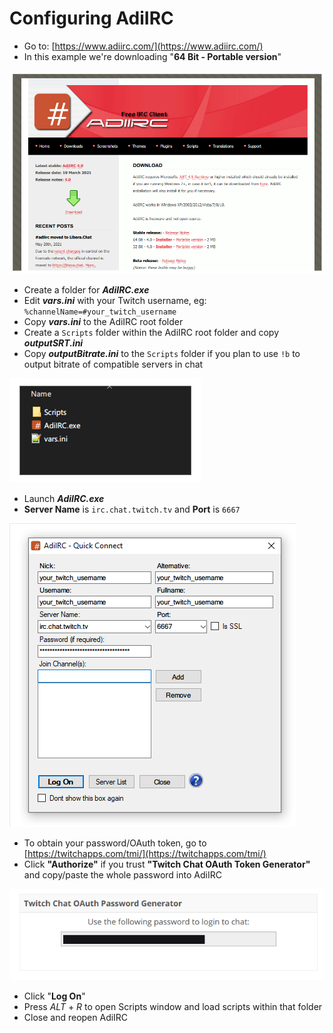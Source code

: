 Configuring AdiIRC
==================

- Go to: [https://www.adiirc.com/](https://www.adiirc.com/)
- In this example we're downloading "**64 Bit - Portable version**"

![guide_1](/modifications/adiirc/guide_1.png)

- Create a folder for **_AdiIRC.exe_**
- Edit **_vars.ini_** with your Twitch username, eg: ```%channelName=#your_twitch_username```
- Copy **_vars.ini_** to the AdiIRC root folder
- Create a ```Scripts``` folder within the AdiIRC root folder and copy **_outputSRT.ini_**
- Copy **_outputBitrate.ini_** to the ```Scripts``` folder if you plan to use ```!b``` to output bitrate of compatible servers in chat

![guide_2](/modifications/adiirc/guide_2.png)

- Launch **_AdiIRC.exe_**
- **Server Name** is ```irc.chat.twitch.tv``` and **Port** is ```6667```

![guide_3](/modifications/adiirc/guide_3.png)

- To obtain your password/OAuth token, go to [https://twitchapps.com/tmi/](https://twitchapps.com/tmi/)
- Click **"Authorize"** if you trust **"Twitch Chat OAuth Token Generator"** and copy/paste the whole password into AdiIRC

![guide_4](/modifications/adiirc/guide_4.png)

- Click "**Log On**"
- Press _ALT_ + _R_ to open Scripts window and load scripts within that folder
- Close and reopen AdiIRC
